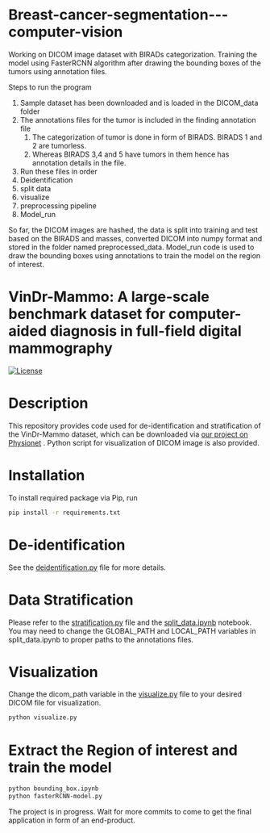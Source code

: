 # Breast-cancer-segmentation---computer-vision
Working on DICOM image dataset with BIRADs categorization. Training the model using FasterRCNN algorithm after drawing the bounding boxes of the tumors using annotation files. 

Steps to run the program
1. Sample dataset has been downloaded and is loaded in the DICOM_data folder
2. The annotations files for the tumor is included in the finding annotation file
   1. The categorization of tumor is done in form of BIRADS. BIRADS 1 and 2 are tumorless.
   2. Whereas BIRADS 3,4 and 5 have tumors in them hence has annotation details in the file.
3. Run these files in order
  1. Deidentification
  2. split data
  3. visualize
  4. preprocessing pipeline
  5. Model_run

So far, the DICOM images are hashed, the data is split into training and test based on the BIRADS and masses, converted DICOM into numpy format and stored in the folder named preprocessed_data. Model_run code is used to draw the bounding boxes using annotations to train the model on the region of interest.


# VinDr-Mammo: A large-scale benchmark dataset for computer-aided diagnosis in full-field digital mammography


[![License](https://img.shields.io/badge/License-Apache_2.0-blue.svg)](https://opensource.org/licenses/Apache-2.0)

# Description
This repository provides code used for de-identification and stratification of the VinDr-Mammo dataset, which can be downloaded via [our project on Physionet](https://physionet.org/content/vindr-mammo/1.0.0/) . Python script for visualization of DICOM image is also provided.

# Installation

To install required package via Pip, run 
```bash
pip install -r requirements.txt
```

# De-identification
See the [deidentification.py](deidentification.py) file for more details. 

# Data Stratification
Please refer to the [stratification.py](stratification.py) file and the [split_data.ipynb](split_data.ipynb) notebook.
You may need to change the GLOBAL_PATH and LOCAL_PATH variables in split_data.ipynb to proper paths to the annotations files.
# Visualization
Change the dicom_path variable in the [visualize.py](visualize.py) file to your desired DICOM file for visualization.

```bash
python visualize.py
```
# Extract the Region of interest and train the model
```bash
python bounding_box.ipynb
python fasterRCNN-model.py
```



The project is in progress. Wait for more commits to come to get the final application in form of an end-product. 
